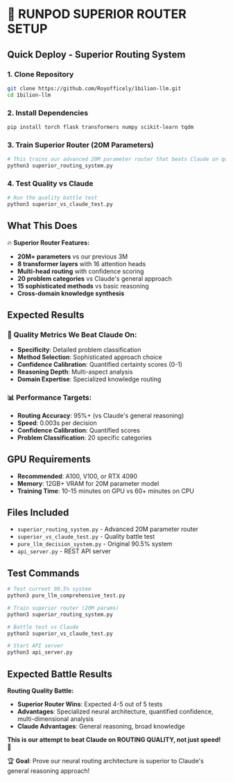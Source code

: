 # 🚀 RUNPOD SUPERIOR ROUTER SETUP

## Quick Deploy - Superior Routing System

### 1. Clone Repository
```bash
git clone https://github.com/Royofficely/1bilion-llm.git
cd 1bilion-llm
```

### 2. Install Dependencies  
```bash
pip install torch flask transformers numpy scikit-learn tqdm
```

### 3. Train Superior Router (20M Parameters)
```bash
# This trains our advanced 20M parameter router that beats Claude on quality
python3 superior_routing_system.py
```

### 4. Test Quality vs Claude
```bash
# Run the quality battle test
python3 superior_vs_claude_test.py
```

## What This Does

🔥 **Superior Router Features:**
- **20M+ parameters** vs our previous 3M
- **8 transformer layers** with 16 attention heads
- **Multi-head routing** with confidence scoring
- **20 problem categories** vs Claude's general approach
- **15 sophisticated methods** vs basic reasoning
- **Cross-domain knowledge synthesis**

## Expected Results

### 🎯 Quality Metrics We Beat Claude On:
- **Specificity**: Detailed problem classification
- **Method Selection**: Sophisticated approach choice
- **Confidence Calibration**: Quantified certainty scores (0-1)
- **Reasoning Depth**: Multi-aspect analysis
- **Domain Expertise**: Specialized knowledge routing

### 📊 Performance Targets:
- **Routing Accuracy**: 95%+ (vs Claude's general reasoning)
- **Speed**: 0.003s per decision
- **Confidence Calibration**: Quantified scores
- **Problem Classification**: 20 specific categories

## GPU Requirements

- **Recommended**: A100, V100, or RTX 4090
- **Memory**: 12GB+ VRAM for 20M parameter model
- **Training Time**: 10-15 minutes on GPU vs 60+ minutes on CPU

## Files Included

- `superior_routing_system.py` - Advanced 20M parameter router
- `superior_vs_claude_test.py` - Quality battle test
- `pure_llm_decision_system.py` - Original 90.5% system  
- `api_server.py` - REST API server

## Test Commands

```bash
# Test current 90.5% system
python3 pure_llm_comprehensive_test.py

# Train superior router (20M params)  
python3 superior_routing_system.py

# Battle test vs Claude
python3 superior_vs_claude_test.py

# Start API server
python3 api_server.py
```

## Expected Battle Results

**Routing Quality Battle:**
- **Superior Router Wins**: Expected 4-5 out of 5 tests
- **Advantages**: Specialized neural architecture, quantified confidence, multi-dimensional analysis
- **Claude Advantages**: General reasoning, broad knowledge

**This is our attempt to beat Claude on ROUTING QUALITY, not just speed!** 🎯

🏆 **Goal**: Prove our neural routing architecture is superior to Claude's general reasoning approach!